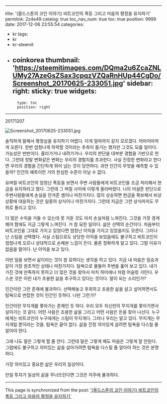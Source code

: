 
---
title: '(올드스톤의 코인 이야기) 비트코인의 폭등 그리고 마음의 평정을 유지하기'
permlink: 2z4e49
catalog: true
toc_nav_num: true
toc: true
position: 9999
date: 2017-12-06 23:55:54
categories:
- kr
tags:
- kr
- kr-steemit
- coinkorea
thumbnail: 'https://steemitimages.com/DQma2u6ZcaZNLUMy27AzeGsZSax3cpqzVZQaRnHUp44CgDo/Screenshot_20170625-233051.jpg'
sidebar:
    right:
        sticky: true
widgets:
    -
        type: toc
        position: right
---


20171207

![Screenshot_20170625-233051.jpg](https://steemitimages.com/DQma2u6ZcaZNLUMy27AzeGsZSax3cpqzVZQaRnHUp44CgDo/Screenshot_20170625-233051.jpg)

솔직하게 말해서 평정심을 유지하기 어렵다. 이게 얼마까지 갈지 모르겠다. 어마어마하게 오른다. 한번 엄청나게 하락할 것이라는 추측이 들기는 했지만 그것도 모를 일이다. 가능성은 반반이다. 올라가거나 내려가거나.
우리의 판단을 대부분 경험을 기반으로 한다. 그런데 정말 변화같은 변화는 우리의 경험치를 초과한다. 사실 진정한 변화라고 한다면 우리의 경험을 간단하게 뛰어 넘는 것이 당연하다. 과연 인간이 무엇을 예측할 수 있을까? 인간의 예측이란 거의 한심한 수준이 아닐 수 없다. 

요며칠 비트코인의 엄청난 폭등을 보면서 주변 사람들에게 비트코인을 조금 처리해서 현금을 유지하라고 했다. 그런데 그 며칠 사이에 이렇게 올라버렸다. 나의 어설픈 판단으로 주변사람들에게 손실을 안겨준 셈이나 마찬가지다. 많이 상승하면 현금을 확보해서 비상상황에 대응하는 것은 일종의 상식이나 마찬가지다. 그런데 지금은 그런 상식마저도 무위로 돌리고 있다. 

더 많은 수익을 거둘 수 있는데 못 거둔 것도 마치 손실처럼 느껴진다. 그것을 가장 경계해야 함에도 지금 그렇게 느껴진다. 거 참 묘한 일이다. 삶은 선택의 순간이다. 처음부터 비트코인을 그대로 가지고 있었다면 엄청난 이익을 가지고 있었을지도 모른다. 그러나 난 스팀을 선택했다. 사실 스팀으로도 상당한 이익을 보았음에도 불구하고 비트코인이 엄청나게 오르니 상대적으로 손해본 느낌이 든다. 물론 정확하게 알고 있다. 그럴 이유가 없음을 말이다. 난 이익을 보고 있다. 

이번 일을 보면서 삶이라는 것이 참 묘하다는 생각을 하고 있다. 지금 내 마음은 짐승과 같이 가장 원초적인 상태나 마찬가지다. 탐욕으로 물들어 주변을 훑어 보고 있다. 내가 가진 것에 만족하지 못하고 더 많은 것을 찾아서 마치 하이에나 처럼 어슬렁 거린다. 우스운 것은 이런 내가 조용한 삶을 추구하고 있다는 것이다. 말이 되는 소리인가? 

인간이란 그런 존재에 불과하다. 선택해놓고 후회하고 조용한 삶을 살고 싶어하면서도 탐욕으로 번잡한 것이 인간인 듯하다. 나만 그런가? 

인간이란 무지개를 쫓아가는 존재인 듯 하다. 우리 모두 자신만의 무지개를 쫓아가면서 살아가는 것 같다. 어떤 사람은 조용한 삶을 그리고 어떤 사람은 돈을 찾아 나선다. 누구에게는 비트코인이 누구에게는 스팀이 무지개다. 그러나 우리는 알고 있다. 무지개는 무지개일 뿐이라는 것을. 탐욕은 끝이 없다. 삶을 진정 의미있게 살려면 탐욕을 다스릴 줄 알아야 한다. 

그래 나도 말은 그렇게 할 줄 안다. 그런데 말은 그렇게 해도 마음은 그렇게 잘 안된다. 그럼에도 불구하고 의미있는 삶을 살아가려면 탐욕을 다스릴 줄 알아야 하는 것은 분명하다. 

가장 의미있고 중요한 삶은 우리의 일상이다. 

만일 투자가 일상의 삶을 무너뜨린다면 그것은 저주에 불과하다.

- - -

This page is synchronized from the post: ['(올드스톤의 코인 이야기) 비트코인의 폭등 그리고 마음의 평정을 유지하기'](https://steemit.com/@oldstone/2z4e49)

